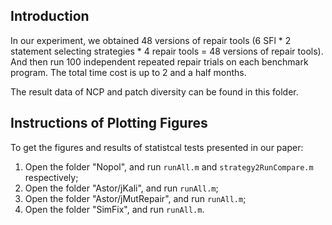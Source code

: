 ## Introduction
In our experiment, we obtained 48 versions of repair tools (6 SFl * 2 statement selecting strategies * 4 repair tools = 48 versions of repair tools). And then run 100 independent repeated repair trials on each benchmark program. The total time cost is up to 2 and a half months.

The result data of NCP and patch diversity can be found in this folder.

## Instructions of Plotting Figures
To get the figures and results of statistcal tests presented in our paper:
1) Open the folder "Nopol", and run ```runAll.m``` and ```strategy2RunCompare.m``` respectively;
2) Open the folder "Astor/jKali", and run ```runAll.m```;
3) Open the folder "Astor/jMutRepair", and run ```runAll.m```;
4) Open the folder "SimFix", and run ```runAll.m```.
